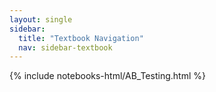 ```yaml
---
layout: single
sidebar:
  title: "Textbook Navigation"
  nav: sidebar-textbook
---
```


{% include notebooks-html/AB_Testing.html %}
